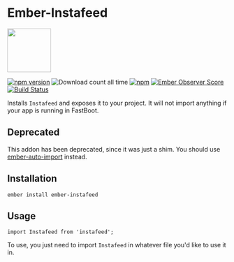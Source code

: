 # Ember-Instafeed

<a href="https://shipshape.io/"><img src="http://i.imgur.com/KVqNjgO.png" width="100" height="100"/></a>

[![npm version](https://badge.fury.io/js/ember-instafeed.svg)](http://badge.fury.io/js/ember-instafeed)
![Download count all time](https://img.shields.io/npm/dt/ember-instafeed.svg)
[![npm](https://img.shields.io/npm/dm/ember-instafeed.svg)]()
[![Ember Observer Score](http://emberobserver.com/badges/ember-instafeed.svg)](http://emberobserver.com/addons/ember-instafeed)
[![Build Status](https://travis-ci.org/shipshapecode/ember-instafeed.svg)](https://travis-ci.org/shipshapecode/ember-instafeed)

Installs `Instafeed` and exposes it to your project. It will not import anything if your app is running in FastBoot.

## Deprecated

This addon has been deprecated, since it was just a shim. You should use [ember-auto-import](https://github.com/ef4/ember-auto-import) instead.

## Installation

`ember install ember-instafeed`

## Usage

`import Instafeed from 'instafeed';`

To use, you just need to import `Instafeed` in whatever file you'd like to use it in.

